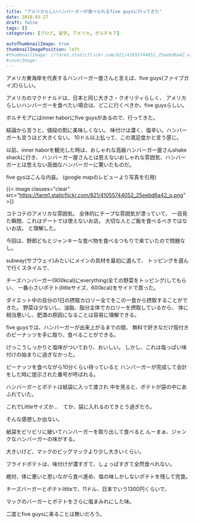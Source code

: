 ```yaml
---
title: "アメリカらしいハンバーガーが食べられるfive guysに行ってきた"
date: 2018-03-27
draft: false
tags: []
categories: [ブログ, 留学, アメリカ, ボルチモア]

autoThumbnailImage: true
thumbnailImagePosition: left
#thumbnailImage: //farm1.staticflickr.com/821/41055744052_25eebd6a42_o.png
#coverImage: 
---
```


アメリカ東海岸を代表するハンバーガー屋さんと言えば、five guys(ファイブガイズ)らしい。

アメリカのマクドナルドは、日本と同じ大きさ・クオリティらしく、
アメリカらしいハンバーガーを食べたい場合は、どこに行くべきか。five guysらしい。

ボルチモアにはinner haborにfive guysがあるので、行ってきた。

結論から言うと、値段の割に美味しくない。
味付けは濃く、塩辛い。ハンバーガーも言うほど大きくない。
10ドル以上払って、この満足度かと言う感じ。



以前、inner haborを観光した時は、おしゃれな高級ハンバーガー屋さんshake shackに行き、
ハンバーガー屋さんとは思えないおしゃれな雰囲気、ハンバーガーとは思えない高価なハンバーガーに驚いたものだ。

five gysはこんな内装。
(google mapのレビューより写真を引用)

{{< image classes="clear" src="https://farm1.staticflickr.com/821/41055744052_25eebd6a42_o.png" >}}

コテコテのアメリカな雰囲気。
全体的にチープな雰囲気が漂っていて、
一目見た瞬間、これはデートでは使えないお店。
大切な人とご飯を食べるべきではないお店。
と理解した。

今回は、野郎どもとジャンキーな食べ物を食べるつもりで来ていたので問題なし。

subway(サブウェイ)みたいにメインの具材を最初に選んで、
トッピングを選んで行くスタイルで、

チーズハンバーガー(900kcal)にeverything(全ての野菜をトッピング)してもらい、
一番小さいポテト(littleサイズ、600kcal)をサイドで買った。

ダイエット中の自分の1日の摂取カロリー全てをこの一食から摂取することができた。
野菜は少ないし、油脂、脂分主体でカロリーを摂取しているから、
体に相当悪いし、肥満の原因になることは容易に理解できる。

five guysでは、ハンバーガーが出来上がるまでの間、
無料で好きなだけ殻付きのピーナッツを手に取り、食べることができる。

けっこうしっかりと塩味がついており、おいしい。
しかし、これは塩っぱい味付けの始まりに過ぎなかった。

ピーナッツを食べながら10分くらい待っていると
ハンバーガーが完成して会計をした時に提示された番号が呼ばれる。

ハンバーガーとポテトは紙袋に入って渡され
中を見ると、ポテトが袋の中にあふれていた。

これでLittleサイズか...　てか、袋に入れるのてきとう過ぎだろ。

そんな感想しか出ない。

紙袋をビリビリに破いてハンバーガーを取り出して食べると
んーまぁ、ジャンクなハンバーガーの味がする。

大きいけど、マックのビッグマックより少し大きいくらい。

フライドポテトは、味付けが濃すぎて、しょっぱすぎて全然食べれない。

絶対、体に悪いと思いながら食べ進め、塩の味しかしないポテトを残して完食。

チーズバーガーとポテトlittleで、11ドル、日本でいう1300円くらいで、

マックのバーガーとポテトをさらに塩まみれにした味。

二度とfive guysに来ることは無いだろう。


